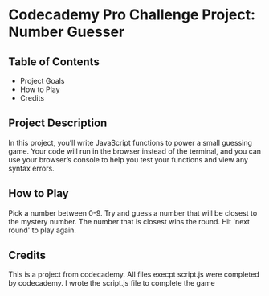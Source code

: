 # Codecademy Pro Challenge Project: Number Guesser
## Table of Contents
- Project Goals
- How to Play
- Credits

## Project Description
In this project, you’ll write JavaScript functions to power a small guessing game. Your code will run in the browser instead of the terminal, and you can use your browser’s console to help you test your functions and view any syntax errors.

## How to Play
Pick a number between 0-9. Try and guess a number that will be closest to the mystery number. The number that is closest wins the round. Hit 'next round' to play again. 

## Credits
This is a project from codecademy. All files execpt script.js were completed by codecademy. I wrote the script.js file to complete the game
